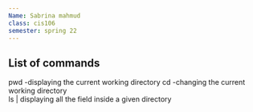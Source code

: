 ```yaml
---
Name: Sabrina mahmud
class: cis106
semester: spring 22
---
```


## List of commands 
pwd -displaying the current working directory
cd -changing the current working directory     
ls     | displaying all the field inside a given directory


